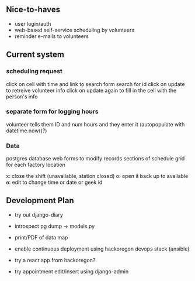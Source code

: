 ## Nice-to-haves

- user login/auth
- web-based self-service scheduling by volunteers
- reminder e-mails to volunteers

## Current system

### scheduling request

click on cell with time and link to search form
search for id
click on update to retreive volunteer info
click on update again to fill in the cell with the person's info

### separate form for logging hours

volunteer tells them ID and num hours and they enter it (autopopulate with datetime.now()?)

### Data

postgres database
web forms to modify records
sections of schedule grid for each factory location

x: close the shift (unavailable, station closed)
o: open it back up to available
e: edit to change time or date or geek id

## Development Plan

- try out django-diary
- introspect pg dump -> models.py
- print/PDF of data map

- enable continuous deployment using hackoregon devops stack (ansible)
- try a react app from hackoregon?
- try appointment edit/insert using django-admin
